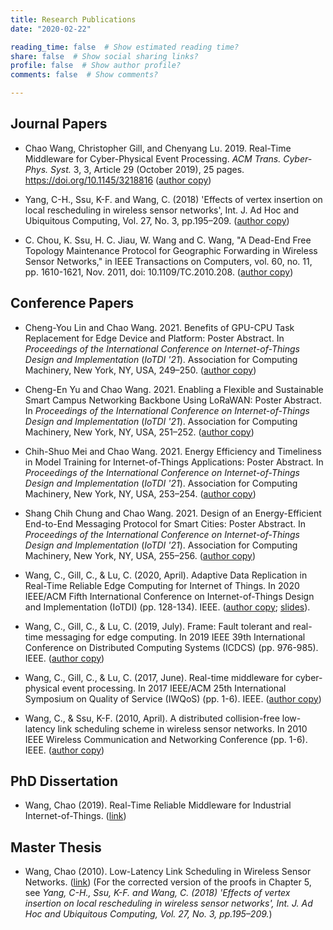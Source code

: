```yaml
---
title: Research Publications
date: "2020-02-22"

reading_time: false  # Show estimated reading time?
share: false  # Show social sharing links?
profile: false  # Show author profile?
comments: false  # Show comments?

---
```


## Journal Papers

* Chao Wang, Christopher Gill, and Chenyang Lu. 2019. Real-Time Middleware for Cyber-Physical Event Processing. _ACM Trans. Cyber-Phys. Syst._ 3, 3, Article 29 (October 2019), 25 pages. https://doi.org/10.1145/3218816 ([author copy](tcps19.pdf))  
 
* Yang, C-H., Ssu, K-F. and Wang, C. (2018) 'Effects of vertex insertion on local rescheduling in wireless sensor networks', Int. J. Ad Hoc and Ubiquitous Computing, Vol. 27, No. 3, pp.195–209. ([author copy](ijahuc18.pdf))
   
* C. Chou, K. Ssu, H. C. Jiau, W. Wang and C. Wang, "A Dead-End Free Topology Maintenance Protocol for Geographic Forwarding in Wireless Sensor Networks," in IEEE Transactions on Computers, vol. 60, no. 11, pp. 1610-1621, Nov. 2011, doi: 10.1109/TC.2010.208. ([author copy](tc11.pdf))
   
## Conference Papers

* Cheng-You Lin and Chao Wang. 2021. Benefits of GPU-CPU Task Replacement for Edge Device and Platform: Poster Abstract. In <i>Proceedings of the International Conference on Internet-of-Things Design and Implementation</i> (<i>IoTDI '21</i>). Association for Computing Machinery, New York, NY, USA, 249–250. ([author copy](iotdi21posters-final2.pdf))
   
* Cheng-En Yu and Chao Wang. 2021. Enabling a Flexible and Sustainable Smart Campus Networking Backbone Using LoRaWAN: Poster Abstract. In <i>Proceedings of the International Conference on Internet-of-Things Design and Implementation</i> (<i>IoTDI '21</i>). Association for Computing Machinery, New York, NY, USA, 251–252. ([author copy](iotdi21posters-final3.pdf))

* Chih-Shuo Mei and Chao Wang. 2021. Energy Efficiency and Timeliness in Model Training for Internet-of-Things Applications: Poster Abstract. In <i>Proceedings of the International Conference on Internet-of-Things Design and Implementation</i> (<i>IoTDI '21</i>). Association for Computing Machinery, New York, NY, USA, 253–254. ([author copy](iotdi21posters-final4.pdf))

* Shang Chih Chung and Chao Wang. 2021. Design of an Energy-Efficient End-to-End Messaging Protocol for Smart Cities: Poster Abstract. In <i>Proceedings of the International Conference on Internet-of-Things Design and Implementation</i> (<i>IoTDI '21</i>). Association for Computing Machinery, New York, NY, USA, 255–256. ([author copy](iotdi21posters-final5.pdf))

* Wang, C., Gill, C., & Lu, C. (2020, April). Adaptive Data Replication in Real-Time Reliable Edge Computing for Internet of Things. In 2020 IEEE/ACM Fifth International Conference on Internet-of-Things Design and Implementation (IoTDI) (pp. 128-134). IEEE. ([author copy](iotdi20.pdf); [slides](iotdi20-arrec-presentation.pdf)).

* Wang, C., Gill, C., & Lu, C. (2019, July). Frame: Fault tolerant and real-time messaging for edge computing. In 2019 IEEE 39th International Conference on Distributed Computing Systems (ICDCS) (pp. 976-985). IEEE. ([author copy](icdcs19.pdf))

* Wang, C., Gill, C., & Lu, C. (2017, June). Real-time middleware for cyber-physical event processing. In 2017 IEEE/ACM 25th International Symposium on Quality of Service (IWQoS) (pp. 1-6). IEEE. ([author copy](iwqos17.pdf))

* Wang, C., & Ssu, K-F. (2010, April). A distributed collision-free low-latency link scheduling scheme in wireless sensor networks. In 2010 IEEE Wireless Communication and Networking Conference (pp. 1-6). IEEE. ([author copy](wcnc10.pdf))

## PhD Dissertation
* Wang, Chao (2019). Real-Time Reliable Middleware for Industrial Internet-of-Things. ([link](https://openscholarship.wustl.edu/eng_etds/459/))

## Master Thesis
* Wang, Chao (2010). Low-Latency Link Scheduling in Wireless Sensor Networks. ([link](http://etds.lib.ncku.edu.tw/etdservice/view_metadata?etdun=U0026-0607201000151100)) (For the corrected version of the proofs in Chapter 5, see _Yang, C-H., Ssu, K-F. and Wang, C. (2018) 'Effects of vertex insertion on local rescheduling in wireless sensor networks', Int. J. Ad Hoc and Ubiquitous Computing, Vol. 27, No. 3, pp.195–209._)

